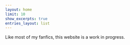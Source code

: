 ```yaml
---
layout: home
limit: 10
show_excerpts: true
entries_layout: list
---
```


Like most of my fanfics, this website is a work in progress.

